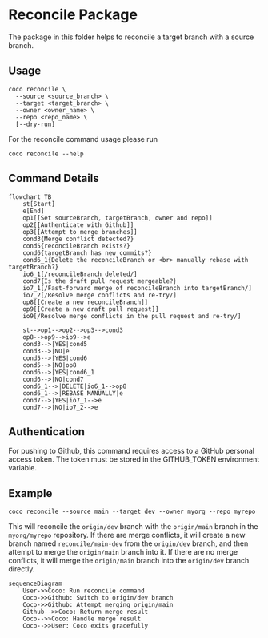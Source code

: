 # Reconcile Package

The package in this folder helps to reconcile a target branch with a source
branch.

## Usage

```shell
coco reconcile \
  --source <source_branch> \
  --target <target_branch> \
  --owner <owner_name> \
  --repo <repo_name> \
  [--dry-run]
```

For the reconcile command usage please run

```shell
coco reconcile --help
```

## Command Details

```mermaid
flowchart TB
    st[Start]
    e[End]
    op1[[Set sourceBranch, targetBranch, owner and repo]]
    op2[[Authenticate with Github]]
    op3[[Attempt to merge branches]]
    cond3{Merge conflict detected?}
    cond5{reconcileBranch exists?}
    cond6{targetBranch has new commits?}
    cond6_1{Delete the reconcileBranch or <br> manually rebase with targetBranch?}
    io6_1[/reconcileBranch deleted/]
    cond7{Is the draft pull request mergeable?}
    io7_1[/Fast-forward merge of reconcileBranch into targetBranch/]
    io7_2[/Resolve merge conflicts and re-try/]
    op8[[Create a new reconcileBranch]]
    op9[[Create a new draft pull request]]
    io9[/Resolve merge conflicts in the pull request and re-try/]

    st-->op1-->op2-->op3-->cond3
    op8-->op9-->io9-->e
    cond3-->|YES|cond5
    cond3-->|NO|e
    cond5-->|YES|cond6
    cond5-->|NO|op8
    cond6-->|YES|cond6_1
    cond6-->|NO|cond7
    cond6_1-->|DELETE|io6_1-->op8
    cond6_1-->|REBASE MANUALLY|e
    cond7-->|YES|io7_1-->e
    cond7-->|NO|io7_2-->e
```

## Authentication

For pushing to Github, this command requires access to a GitHub personal access
token. The token must be stored in the GITHUB_TOKEN environment variable.

## Example

```shell
coco reconcile --source main --target dev --owner myorg --repo myrepo
```

This will reconcile the `origin/dev` branch with the `origin/main` branch in the
`myorg/myrepo` repository. If there are merge conflicts, it will create a new
branch named `reconcile/main-dev` from the `origin/dev` branch, and then attempt
to merge the `origin/main` branch into it. If there are no merge conflicts, it
will merge the `origin/main` branch into the `origin/dev` branch directly.

```mermaid
sequenceDiagram
    User->>Coco: Run reconcile command
    Coco->>Github: Switch to origin/dev branch
    Coco->>Github: Attempt merging origin/main
    Github-->>Coco: Return merge result
    Coco-->>Coco: Handle merge result
    Coco-->>User: Coco exits gracefully
```
